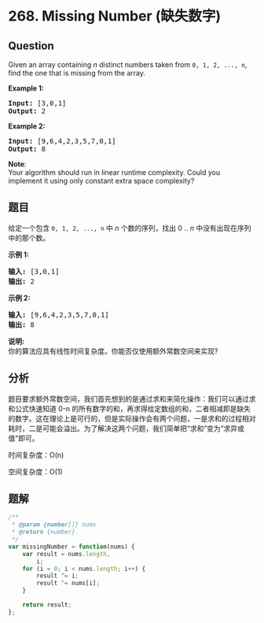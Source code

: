 # 268. Missing Number (缺失数字)

## Question

Given an array containing _n_ distinct numbers taken from `0, 1, 2, ..., n`, find the one that is missing from the array.

**Example 1:**

<pre><b>Input:</b> [3,0,1]
<b>Output:</b> 2
</pre>

**Example 2:**

<pre><b>Input:</b> [9,6,4,2,3,5,7,0,1]
<b>Output:</b> 8
</pre>

**Note**:  
Your algorithm should run in linear runtime complexity. Could you implement it using only constant extra space complexity?

## 题目

给定一个包含 `0, 1, 2, ..., n` 中 _n_ 个数的序列，找出 0 .. _n_ 中没有出现在序列中的那个数。

**示例 1:**

<pre><strong>输入:</strong> [3,0,1]
<strong>输出:</strong> 2
</pre>

**示例 2:**

<pre><strong>输入:</strong> [9,6,4,2,3,5,7,0,1]
<strong>输出:</strong> 8
</pre>

**说明:**  
你的算法应具有线性时间复杂度。你能否仅使用额外常数空间来实现?

## 分析

题目要求额外常数空间，我们首先想到的是通过求和来简化操作：我们可以通过求和公式快速知道 0-n 的所有数字的和，再求得给定数组的和，二者相减即是缺失的数字。这在理论上是可行的，但是实际操作会有两个问题，一是求和的过程相对耗时，二是可能会溢出。为了解决这两个问题，我们简单把“求和”变为“求异或值”即可。

时间复杂度：O(n)

空间复杂度：O(1)

## 题解

```javascript
/**
 * @param {number[]} nums
 * @return {number}
 */
var missingNumber = function(nums) {
    var result = nums.length,
        i;
    for (i = 0; i < nums.length; i++) {
        result ^= i;
        result ^= nums[i];
    }

    return result;
};
```
